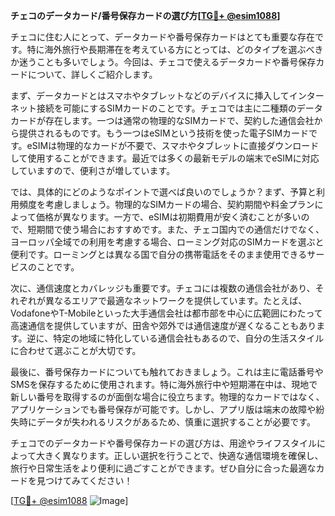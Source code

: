 **チェコのデータカード/番号保存カードの選び方[[TG💪+ @esim1088](https://t.me/s/esim1088)]**

チェコに住む人にとって、データカードや番号保存カードはとても重要な存在です。特に海外旅行や長期滞在を考えている方にとっては、どのタイプを選ぶべきか迷うことも多いでしょう。今回は、チェコで使えるデータカードや番号保存カードについて、詳しくご紹介します。

まず、データカードとはスマホやタブレットなどのデバイスに挿入してインターネット接続を可能にするSIMカードのことです。チェコでは主に二種類のデータカードが存在します。一つは通常の物理的なSIMカードで、契約した通信会社から提供されるものです。もう一つはeSIMという技術を使った電子SIMカードです。eSIMは物理的なカードが不要で、スマホやタブレットに直接ダウンロードして使用することができます。最近では多くの最新モデルの端末でeSIMに対応していますので、便利さが増しています。

では、具体的にどのようなポイントで選べば良いのでしょうか？まず、予算と利用頻度を考慮しましょう。物理的なSIMカードの場合、契約期間や料金プランによって価格が異なります。一方で、eSIMは初期費用が安く済むことが多いので、短期間で使う場合におすすめです。また、チェコ国内での通信だけでなく、ヨーロッパ全域での利用を考慮する場合、ローミング対応のSIMカードを選ぶと便利です。ローミングとは異なる国で自分の携帯電話をそのまま使用できるサービスのことです。

次に、通信速度とカバレッジも重要です。チェコには複数の通信会社があり、それぞれが異なるエリアで最適なネットワークを提供しています。たとえば、VodafoneやT-Mobileといった大手通信会社は都市部を中心に広範囲にわたって高速通信を提供していますが、田舎や郊外では通信速度が遅くなることもあります。逆に、特定の地域に特化している通信会社もあるので、自分の生活スタイルに合わせて選ぶことが大切です。

最後に、番号保存カードについても触れておきましょう。これは主に電話番号やSMSを保存するために使用されます。特に海外旅行中や短期滞在中は、現地で新しい番号を取得するのが面倒な場合に役立ちます。物理的なカードではなく、アプリケーションでも番号保存が可能です。しかし、アプリ版は端末の故障や紛失時にデータが失われるリスクがあるため、慎重に選択することが必要です。

チェコでのデータカードや番号保存カードの選び方は、用途やライフスタイルによって大きく異なります。正しい選択を行うことで、快適な通信環境を確保し、旅行や日常生活をより便利に過ごすことができます。ぜひ自分に合った最適なカードを見つけてみてください！

[[TG💪+ @esim1088](https://t.me/s/esim1088) ![Image](https://i.postimg.cc/Y0z9fWf4/image.png)]